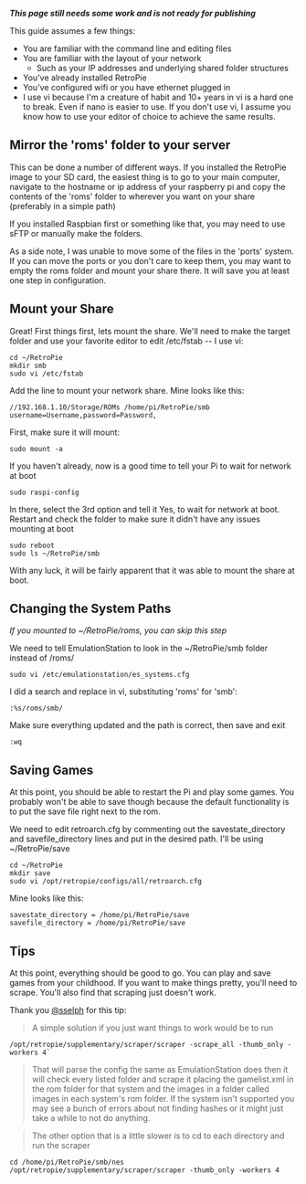 **_This page still needs some work and is not ready for publishing_**

This guide assumes a few things:

* You are familiar with the command line and editing files
* You are familiar with the layout of your network
    * Such as your IP addresses and underlying shared folder structures
* You've already installed RetroPie
* You've configured wifi or you have ethernet plugged in
* I use vi because I'm a creature of habit and 10+ years in vi is a hard one to break. Even if nano is easier to use. If you don't use vi, I assume you know how to use your editor of choice to achieve the same results.

## Mirror the 'roms' folder to your server

This can be done a number of different ways. If you installed the RetroPie image to your SD card, the easiest thing is to go to your main computer, navigate to the hostname or ip address of your raspberry pi and copy the contents of the 'roms' folder to wherever you want on your share (preferably in a simple path)

If you installed Raspbian first or something like that, you may need to use sFTP or manually make the folders.

As a side note, I was unable to move some of the files in the 'ports' system. If you can move the ports or you don't care to keep them, you may want to empty the roms folder and mount your share there. It will save you at least one step in configuration.

## Mount your Share
Great! First things first, lets mount the share. We'll need to make the target folder and use your favorite editor to edit /etc/fstab -- I use vi:

    cd ~/RetroPie
    mkdir smb
    sudo vi /etc/fstab

Add the line to mount your network share. Mine looks like this:

    //192.168.1.10/Storage/ROMs /home/pi/RetroPie/smb username=Username,password=Password,

First, make sure it will mount:

    sudo mount -a

If you haven't already, now is a good time to tell your Pi to wait for network at boot

    sudo raspi-config

In there, select the 3rd option and tell it Yes, to wait for network at boot.
Restart and check the folder to make sure it didn't have any issues mounting at boot

    sudo reboot
    sudo ls ~/RetroPie/smb

With any luck, it will be fairly apparent that it was able to mount the share at boot.

## Changing the System Paths
_If you mounted to ~/RetroPie/roms, you can skip this step_

We need to tell EmulationStation to look in the ~/RetroPie/smb folder instead of /roms/

    sudo vi /etc/emulationstation/es_systems.cfg

I did a search and replace in vi, substituting 'roms' for 'smb':

    :%s/roms/smb/

Make sure everything updated and the path is correct, then save and exit

    :wq

## Saving Games
At this point, you should be able to restart the Pi and play some games. You probably won't be able to save though because the default functionality is to put the save file right next to the rom.

We need to edit retroarch.cfg by commenting out the savestate_directory and savefile_directory lines and put in the desired path. I'll be using ~/RetroPie/save

    cd ~/RetroPie
    mkdir save
    sudo vi /opt/retropie/configs/all/retroarch.cfg 

Mine looks like this:

    savestate_directory = /home/pi/RetroPie/save
    savefile_directory = /home/pi/RetroPie/save

## Tips

At this point, everything should be good to go. You can play and save games from your childhood. If you want to make things pretty, you'll need to scrape. You'll also find that scraping just doesn't work.

Thank you [@sselph](https://retropie.org.uk/forum/user/sselph) for this tip:

> A simple solution if you just want things to work would be to run

    /opt/retropie/supplementary/scraper/scraper -scrape_all -thumb_only -workers 4`

> That will parse the config the same as EmulationStation does then it will check every listed folder and scrape it placing the gamelist.xml in the rom folder for that system and the images in a folder called images in each system's rom folder. If the system isn't supported you may see a bunch of errors about not finding hashes or it might just take a while to not do anything.

> The other option that is a little slower is to cd to each directory and run the scraper

    cd /home/pi/RetroPie/smb/nes
    /opt/retropie/supplementary/scraper/scraper -thumb_only -workers 4